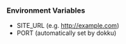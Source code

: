 ### Environment Variables

 - SITE_URL (e.g. http://example.com)
 - PORT (automatically set by dokku)
